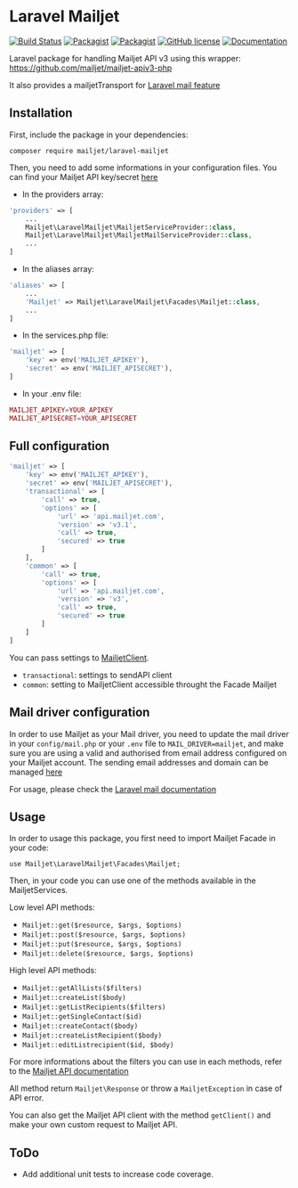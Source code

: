 # Laravel Mailjet

[![Build Status](https://travis-ci.org/mailjet/laravel-mailjet.svg?branch=master)](https://travis-ci.org/mailjet/laravel-mailjet)
[![Packagist](https://img.shields.io/packagist/v/mailjet/laravel-mailjet.svg)](https://packagist.org/packages/mailjet/laravel-mailjet)
[![Packagist](https://img.shields.io/packagist/dt/mailjet/laravel-mailjet.svg)](https://packagist.org/packages/mailjet/laravel-mailjet)
[![GitHub license](https://img.shields.io/badge/license-MIT-blue.svg)](https://github.com/mailjet/laravel-mailjet/blob/master/LICENSE.md)
[![Documentation](https://img.shields.io/badge/documentation-gh--pages-blue.svg)](https://mailjet.github.io/laravel-mailjet/)

Laravel package for handling Mailjet API v3 using this wrapper: <https://github.com/mailjet/mailjet-apiv3-php>

It also provides a mailjetTransport for [Laravel mail feature](https://laravel.com/docs/master/mail)

## Installation

First, include the package in your dependencies:

    composer require mailjet/laravel-mailjet

Then, you need to add some informations in your configuration files. You can find your Mailjet API key/secret [here](https://app.mailjet.com/account/api_keys)

* In the providers array:

```php
'providers' => [
    ...
    Mailjet\LaravelMailjet\MailjetServiceProvider::class,
    Mailjet\LaravelMailjet\MailjetMailServiceProvider::class,
    ...
]
```

* In the aliases array:

```php
'aliases' => [
    ...
    'Mailjet' => Mailjet\LaravelMailjet\Facades\Mailjet::class,
    ...
]
```

* In the services.php file:

```php
'mailjet' => [
    'key' => env('MAILJET_APIKEY'),
    'secret' => env('MAILJET_APISECRET'),
]
```

* In your .env file:

```php
MAILJET_APIKEY=YOUR_APIKEY
MAILJET_APISECRET=YOUR_APISECRET
```

## Full configuration

```php
'mailjet' => [
    'key' => env('MAILJET_APIKEY'),
    'secret' => env('MAILJET_APISECRET'),
    'transactional' => [
        'call' => true,
        'options' => [
            'url' => 'api.mailjet.com',
            'version' => 'v3.1',
            'call' => true,
            'secured' => true
        ]
    ],
    'common' => [
        'call' => true,
        'options' => [
            'url' => 'api.mailjet.com',
            'version' => 'v3',
            'call' => true,
            'secured' => true
        ]
    ]
]
```
You can pass settings to [MailjetClient](https://github.com/mailjet/mailjet-apiv3-php#new--version-120-of-the-php-wrapper-).

* `transactional`: settings to sendAPI client
* `common`: setting to MailjetClient accessible throught the Facade Mailjet

## Mail driver configuration

In order to use Mailjet as your Mail driver, you need to update the mail driver in your `config/mail.php` or your `.env` file to `MAIL_DRIVER=mailjet`, and make sure you are using a valid and authorised from email address configured on your Mailjet account. The sending email addresses and domain can be managed [here](https://app.mailjet.com/account/sender)

For usage, please check the [Laravel mail documentation](https://laravel.com/docs/master/mail)

## Usage

In order to usage this package, you first need to import Mailjet Facade in your code:

    use Mailjet\LaravelMailjet\Facades\Mailjet;


Then, in your code you can use one of the methods available in the MailjetServices.

Low level API methods:

* `Mailjet::get($resource, $args, $options)`
* `Mailjet::post($resource, $args, $options)`
* `Mailjet::put($resource, $args, $options)`
* `Mailjet::delete($resource, $args, $options)`

High level API methods:

* `Mailjet::getAllLists($filters)`
* `Mailjet::createList($body)`
* `Mailjet::getListRecipients($filters)`
* `Mailjet::getSingleContact($id)`
* `Mailjet::createContact($body)`
* `Mailjet::createListRecipient($body)`
* `Mailjet::editListrecipient($id, $body)`

For more informations about the filters you can use in each methods, refer to the [Mailjet API documentation](https://dev.mailjet.com/email-api/v3/apikey/)

All method return `Mailjet\Response` or throw a `MailjetException` in case of API error.

You can also get the Mailjet API client with the method `getClient()` and make your own custom request to Mailjet API.

## ToDo

* Add additional unit tests to increase code coverage.
